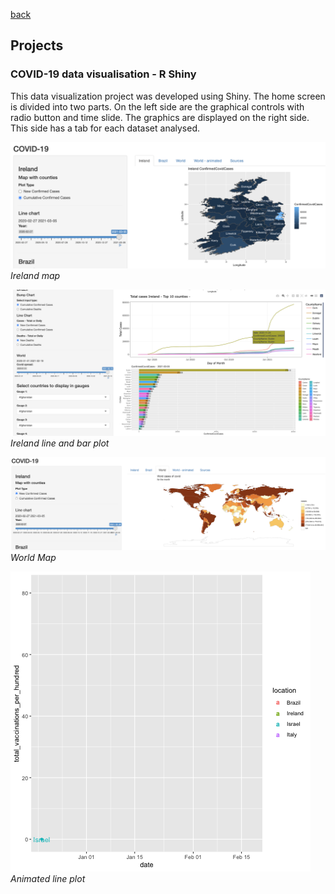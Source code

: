 
[back](./index.html#projects)

## Projects

### COVID-19 data visualisation - R Shiny

This data visualization project was developed using Shiny. The home screen is divided into two parts. 
On the left side are the graphical controls with radio button and time slide. 
The graphics are displayed on the right side. This side has a tab for each dataset analysed.

![ireland_map.png](/assets/images/ireland_map.png)*Ireland map*

![ireland_map.png](/assets/images/ireland_line_bar_plot.png)*Ireland line and bar plot*

![world_map.png](/assets/images/world_map.png)*World Map*

![line_plot_animated.gif](/assets/images/line_plot_animated.gif)*Animated line plot*
